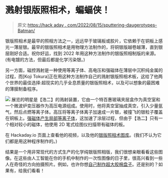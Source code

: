 # 溅射银版照相术，蝙蝠侠！

> 原文:[https://hack aday . com/2022/08/15/sputtering-daugerotypes-Batman/](https://hackaday.com/2022/08/15/sputtering-daugerotypes-batman/)

银版照相术是最早的照相方法之一，远远早于玻璃板或胶片，它依赖于在铜板上感光一薄层银。最早的银版照相术是用物理方法制作的，将铜银版越卷越薄，直到银层刚好合适。祝你好运，找到 2022 年用这种方法制作的银版照相制版的来源。(有电镀的方法，但最后都是化学污染银。)

另一方面，磁控溅射是一种使用等离子体、高电压和强磁体在薄层中沉积纯金属的过程，而[Koji Tokura]正在用这种方法制作自己的溅射银版照相术板，这给了他两个世界的最佳选择:超现实的几乎全息质量的银版照相术，以及可以想象的最困难的薄膜制备程序。

[![](../Images/3bd0774120047ef3ede3ff8675bd9dac.png)](https://hackaday.com/wp-content/uploads/2022/08/6055311660558196256.jpg) 展览的明星是【浩二】的溅射装置，它由一个特百惠玻璃夹层盒作为真空室和一个微波炉变压器作为高压电源组成。使用时，他将真空室抽成真空，引入少量氩气，然后点燃等离子体。高压将等离子体离子加速成一片银，被撞飞的银粒子覆盖在铜板上。[强磁体产生局部等离子体](https://angstromengineering.com/tech/magnetron-sputtering/)，这加速了涂层过程，但由于【浩二】只有一个相对较小的磁体，他使用 2D 笔式绘图仪扫描带有磁体的板。

在 Hackaday.io 页面上查看他的视频，以及他的[银版照相术图库](https://www.flickr.com/photos/stonemute/sets/72157681287298601/)。(我们不认为它们都是用这种程序制作的。)

结果是一个用非常现代的方式生产的化学纯银版照相版，我们很想亲眼看看这些图像。在这些由人工智能在你的手机中制作的一次性图像的日子里，很高兴看到一些人在奇怪的方向拍摄照片。例如，也许你想[自己制作超大胶棉盘子](https://hackaday.com/2016/01/27/i-built-myself-a-16x20-inch-camera-in-10-hours/)。还是别的？如果有，给我们看看！